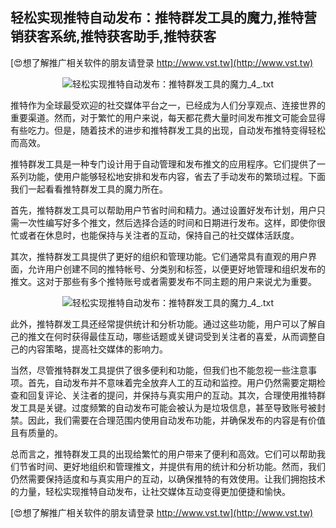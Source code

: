 ## **轻松实现推特自动发布：推特群发工具的魔力,推特营销获客系统,推特获客助手,推特获客**

[😍想了解推广相关软件的朋友请登录 http://www.vst.tw](http://www.vst.tw)

 <center><img src="https://vst.tw/MP4/tuiguang/png/2.png" alt="轻松实现推特自动发布：推特群发工具的魔力_4_.txt"></center>

推特作为全球最受欢迎的社交媒体平台之一，已经成为人们分享观点、连接世界的重要渠道。然而，对于繁忙的用户来说，每天都花费大量时间发布推文可能会显得有些吃力。但是，随着技术的进步和推特群发工具的出现，自动发布推特变得轻松而高效。

推特群发工具是一种专门设计用于自动管理和发布推文的应用程序。它们提供了一系列功能，使用户能够轻松地安排和发布内容，省去了手动发布的繁琐过程。下面我们一起看看推特群发工具的魔力所在。

首先，推特群发工具可以帮助用户节省时间和精力。通过设置好发布计划，用户只需一次性编写好多个推文，然后选择合适的时间和日期进行发布。这样，即使你很忙或者在休息时，也能保持与关注者的互动，保持自己的社交媒体活跃度。

其次，推特群发工具提供了更好的组织和管理功能。它们通常具有直观的用户界面，允许用户创建不同的推特帐号、分类别和标签，以便更好地管理和组织发布的推文。这对于那些有多个推特账号或者需要发布不同主题的用户来说尤为重要。

 <center><img src="https://vst.tw/MP4/tuiguang/png/4.png" alt="轻松实现推特自动发布：推特群发工具的魔力_4_.txt"></center>

此外，推特群发工具还经常提供统计和分析功能。通过这些功能，用户可以了解自己的推文在何时获得最佳互动，哪些话题或关键词受到关注者的喜爱，从而调整自己的内容策略，提高社交媒体的影响力。

当然，尽管推特群发工具提供了很多便利和功能，但我们也不能忽视一些注意事项。首先，自动发布并不意味着完全放弃人工的互动和监控。用户仍然需要定期检查和回复评论、关注者的提问，并保持与真实用户的互动。其次，合理使用推特群发工具是关键。过度频繁的自动发布可能会被认为是垃圾信息，甚至导致账号被封禁。因此，我们需要在合理范围内使用自动发布功能，并确保发布的内容是有价值且有质量的。

总而言之，推特群发工具的出现给繁忙的用户带来了便利和高效。它们可以帮助我们节省时间、更好地组织和管理推文，并提供有用的统计和分析功能。然而，我们仍然需要保持适度和与真实用户的互动，以确保推特的有效使用。让我们拥抱技术的力量，轻松实现推特自动发布，让社交媒体互动变得更加便捷和愉快。

[😍想了解推广相关软件的朋友请登录 http://www.vst.tw](http://www.vst.tw)



